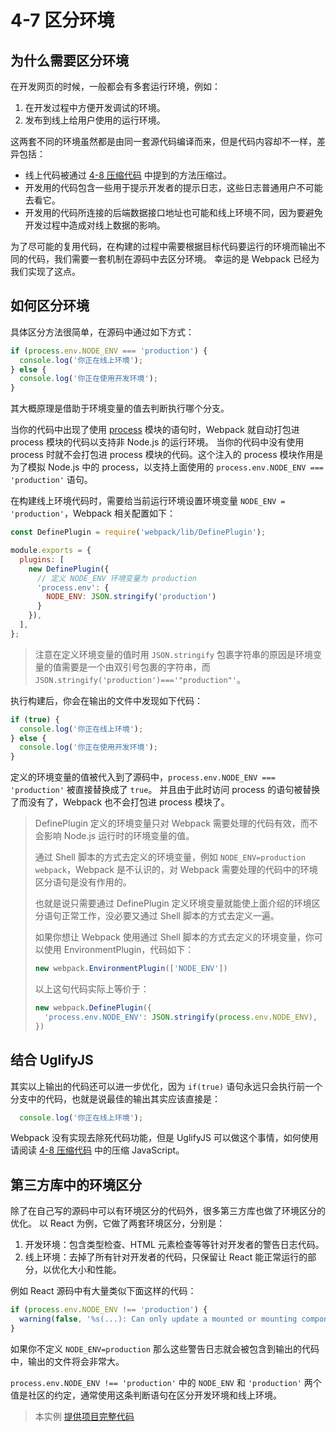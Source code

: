 # 4-7 区分环境

## 为什么需要区分环境
在开发网页的时候，一般都会有多套运行环境，例如：

1. 在开发过程中方便开发调试的环境。
2. 发布到线上给用户使用的运行环境。

这两套不同的环境虽然都是由同一套源代码编译而来，但是代码内容却不一样，差异包括：

- 线上代码被通过 [4-8 压缩代码](4-8压缩代码.md) 中提到的方法压缩过。
- 开发用的代码包含一些用于提示开发者的提示日志，这些日志普通用户不可能去看它。
- 开发用的代码所连接的后端数据接口地址也可能和线上环境不同，因为要避免开发过程中造成对线上数据的影响。

为了尽可能的复用代码，在构建的过程中需要根据目标代码要运行的环境而输出不同的代码，我们需要一套机制在源码中去区分环境。
幸运的是 Webpack 已经为我们实现了这点。


## 如何区分环境
具体区分方法很简单，在源码中通过如下方式：
```js
if (process.env.NODE_ENV === 'production') {
  console.log('你正在线上环境');
} else {
  console.log('你正在使用开发环境');
}
```
其大概原理是借助于环境变量的值去判断执行哪个分支。

当你的代码中出现了使用 [process](https://nodejs.org/api/process.html) 模块的语句时，Webpack 就自动打包进 process 模块的代码以支持非 Node.js 的运行环境。
当你的代码中没有使用 process 时就不会打包进 process 模块的代码。这个注入的 process 模块作用是为了模拟 Node.js 中的 process，以支持上面使用的 `process.env.NODE_ENV === 'production'` 语句。

在构建线上环境代码时，需要给当前运行环境设置环境变量 `NODE_ENV = 'production'`，Webpack 相关配置如下：
```js
const DefinePlugin = require('webpack/lib/DefinePlugin');

module.exports = {
  plugins: [
    new DefinePlugin({
      // 定义 NODE_ENV 环境变量为 production
      'process.env': {
        NODE_ENV: JSON.stringify('production')
      }
    }),
  ],
};
```
> 注意在定义环境变量的值时用 `JSON.stringify` 包裹字符串的原因是环境变量的值需要是一个由双引号包裹的字符串，而 `JSON.stringify('production')==='"production"'`。

执行构建后，你会在输出的文件中发现如下代码：
```js
if (true) {
  console.log('你正在线上环境');
} else {
  console.log('你正在使用开发环境');
}
```
定义的环境变量的值被代入到了源码中，`process.env.NODE_ENV === 'production'` 被直接替换成了 `true`。
并且由于此时访问 process 的语句被替换了而没有了，Webpack 也不会打包进 process 模块了。

> DefinePlugin 定义的环境变量只对 Webpack 需要处理的代码有效，而不会影响 Node.js 运行时的环境变量的值。
>
> 通过 Shell 脚本的方式去定义的环境变量，例如 `NODE_ENV=production webpack`，Webpack 是不认识的，对 Webpack 需要处理的代码中的环境区分语句是没有作用的。
>
> 也就是说只需要通过 DefinePlugin 定义环境变量就能使上面介绍的环境区分语句正常工作，没必要又通过 Shell 脚本的方式去定义一遍。
>
> 如果你想让 Webpack 使用通过 Shell 脚本的方式去定义的环境变量，你可以使用 EnvironmentPlugin，代码如下：
> ```js
> new webpack.EnvironmentPlugin(['NODE_ENV'])
> ```
> 以上这句代码实际上等价于：
> ```js
> new webpack.DefinePlugin({
>   'process.env.NODE_ENV': JSON.stringify(process.env.NODE_ENV),
> })
> ```

## 结合 UglifyJS
其实以上输出的代码还可以进一步优化，因为 `if(true)` 语句永远只会执行前一个分支中的代码，也就是说最佳的输出其实应该直接是：
```js
  console.log('你正在线上环境');
```
Webpack 没有实现去除死代码功能，但是 UglifyJS 可以做这个事情，如何使用请阅读 [4-8 压缩代码](4-8压缩代码.md) 中的压缩 JavaScript。


## 第三方库中的环境区分
除了在自己写的源码中可以有环境区分的代码外，很多第三方库也做了环境区分的优化。
以 React 为例，它做了两套环境区分，分别是：

1. 开发环境：包含类型检查、HTML 元素检查等等针对开发者的警告日志代码。
2. 线上环境：去掉了所有针对开发者的代码，只保留让 React 能正常运行的部分，以优化大小和性能。

例如 React 源码中有大量类似下面这样的代码：
```js
if (process.env.NODE_ENV !== 'production') {
  warning(false, '%s(...): Can only update a mounted or mounting component.... ')
}
```
如果你不定义 `NODE_ENV=production` 那么这些警告日志就会被包含到输出的代码中，输出的文件将会非常大。

`process.env.NODE_ENV !== 'production'` 中的 `NODE_ENV` 和 `'production'` 两个值是社区的约定，通常使用这条判断语句在区分开发环境和线上环境。

> 本实例 [提供项目完整代码](http://webpack.wuhaolin.cn/4-7区分环境.zip)


